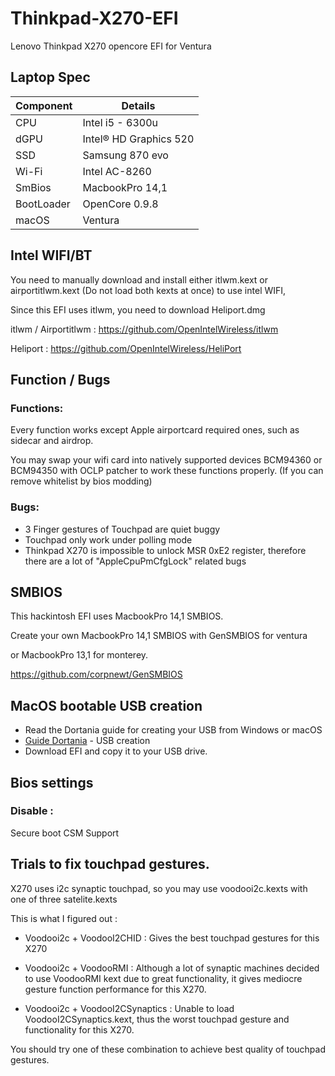 # Thinkpad-X270-EFI
Lenovo Thinkpad X270 opencore EFI for Ventura


## Laptop Spec

| Component        | Details                            |
| ---------------- | ---------------------------------- |
| CPU              | Intel i5 - 6300u                   |
| dGPU             | Intel® HD Graphics 520             |
| SSD              | Samsung 870 evo                    |
| Wi-Fi            | Intel AC-8260                      |
| SmBios           | MacbookPro 14,1                    |
| BootLoader       | OpenCore 0.9.8                     |
| macOS            | Ventura                            |




## Intel WIFI/BT

You need to manually download and install either itlwm.kext or airportitlwm.kext (Do not load both kexts at once) to use intel WIFI,

Since this EFI uses itlwm, you need to download Heliport.dmg

itlwm / Airportitlwm : https://github.com/OpenIntelWireless/itlwm

Heliport : https://github.com/OpenIntelWireless/HeliPort


## Function / Bugs


### Functions:

Every function works except Apple airportcard required ones, such as sidecar and airdrop. 

You may swap your wifi card into natively supported devices BCM94360 or BCM94350 with OCLP patcher to work these functions properly. (If you can remove whitelist by bios modding)



### Bugs:

- 3 Finger gestures of Touchpad are quiet buggy
- Touchpad only work under polling mode
- Thinkpad X270 is impossible to unlock MSR 0xE2 register, therefore there are a lot of "AppleCpuPmCfgLock" related bugs


## SMBIOS

This hackintosh EFI uses MacbookPro 14,1 SMBIOS.

Create your own MacbookPro 14,1 SMBIOS with GenSMBIOS for ventura

or MacbookPro 13,1 for monterey.

https://github.com/corpnewt/GenSMBIOS



## MacOS bootable USB creation

- Read the Dortania guide for creating your USB from Windows or macOS
- [Guide Dortania](https://dortania.github.io/OpenCore-Install-Guide/installer-guide/) - USB creation
- Download EFI and copy it to your USB drive.



## Bios settings


### Disable : 

Secure boot
CSM Support

            
## Trials to fix touchpad gestures.

X270 uses i2c synaptic touchpad, so you may use voodooi2c.kexts with one of three satelite.kexts

This is what I figured out :

- Voodooi2c + VoodooI2CHID : Gives the best touchpad gestures for this X270

- Voodooi2c + VoodooRMI : Although a lot of synaptic machines decided to use VoodooRMI kext due to great functionality, it gives mediocre gesture function performance for this X270.

- Voodooi2c + VoodooI2CSynaptics : Unable to load VoodooI2CSynaptics.kext, thus the worst touchpad gesture and functionality for this X270.

You should try one of these combination to achieve best quality of touchpad gestures.
